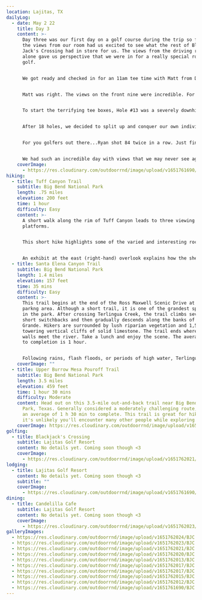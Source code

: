 ```yaml
---
location: Lajitas, TX
dailyLog:
  - date: May 2 22
    title: Day 3
    content: >-
      Day three was our first day on a golf course during the trip so far and
      the views from our room had us excited to see what the rest of Black
      Jack's Crossing had in store for us. The views from the driving range
      alone gave us perspective that we were in for a really special round of
      golf.


      We got ready and checked in for an 11am tee time with Matt from Dallas, the course's head professional. He told the front nine goes straight out into the canyon with some really amazing views, but save our photography skills for the back nine. He also recommended that we drive up to the back tee boxes on holes 13, 14 and 15 to see the views.


      Matt was right. The views on the front nine were incredible. For any other golf course that would have been enough and every golfer would have been amazed, but this isn't just any golf course. We took Matt's advice and drove the treacherous cart paths up to the back tee boxes on every hole on the back nine. We're not sure there are words to fit the description of the views. Equal parts terrifying and awe inspiring is the best we can come up with for now. The pictures definitely don't do the course justice but we hope you like them just the same.


      To start the terrifying tee boxes, Hole #13 was a severely downhill par 3 with the green sitting what seemed like several hundred feet below us. Ryan hit a tee shot and walked off saying his heart was racing and adrenaline was pumping like he had just been in a boxing match. #14 and #15 gave you views of the Rio Grande river and the border of Mexico. Several people told us you could hit a golf ball into Mexico from #15 tee box. We opted to save the golf ball but the views definitely could not be beat.


      After 18 holes, we decided to split up and conquer our own individual passions. One of us stayed on the golf course and played another 18 holes 🏌🏼‍♂️ while the other went back to the room and worked on this website. We imagine you can guess who did what. 💁‍♀️


      For you golfers out there...Ryan shot 84 twice in a row. Just finishing 36 holes in one day in the desert with temps hovering around 100 is a feat. The second time around the front nine he shot 38 with a birdie and a double bogey. Pretty amazing stuff.


      We had such an incredible day with views that we may never see again on a golf course that might be one of the best on the planet as far as we're concerned. We both loaded up the aloe and lotion after a long day in the sun. Next up...a day back in Big Bend National Park! ✌🏼
    coverImage:
      - https://res.cloudinary.com/outdoorrnd/image/upload/v1651761690/BJC.1_ixmt60.jpg
hiking:
  - title: Tuff Canyon Trail
    subtitle: Big Bend National Park
    length: .75 miles
    elevation: 200 feet
    time: 1 hour
    difficulty: Easy
    content: >-
      A short walk along the rim of Tuff Canyon leads to three viewing
      platforms. 


      This short hike highlights some of the varied and interesting rock formations that can be found in Big Bend. Start off near the waypoint marked "Trailhead" and follow the path of the trail towards the southwest. Off in the distance sits Castellan Mountain, which dominates the sky in this part of the park. 


      An exhibit at the east (right-hand) overlook explains how the sheer walls of the canyon were formed. The trail between the overlooks is rock and gravel, with some steps near the western viewing platforms.
  - title: Santa Elena Canyon Trail
    subtitle: Big Bend National Park
    length: 1.4 miles
    elevation: 157 feet
    time: 35 mins
    difficulty: Easy
    content: >-
      This trail begins at the end of the Ross Maxwell Scenic Drive at a paved
      parkng area. Although a short trail, it is one of the grandest spectacles
      in the park. After crossing Terlingua Creek, the trail climbs several
      short switchbacks and then gradually descends along the banks of the Rio
      Grande. Hikers are surrounded by lush riparian vegetation and 1,500-foot
      towering vertical cliffs of solid limestone. The trail ends where canyon
      walls meet the river. Take a lunch and enjoy the scene. The average time
      to completion is 1 hour.


      Following rains, flash floods, or periods of high water, Terlingua creek can be impassable, effectively closing the trail.
    coverImage: ""
  - title: Upper Burrow Mesa Pouroff Trail
    subtitle: Big Bend National Park
    length: 3.5 miles
    elevation: 459 feet
    time: 1 hour 30 mins
    difficulty: Moderate
    content: Head out on this 3.5-mile out-and-back trail near Big Bend National
      Park, Texas. Generally considered a moderately challenging route, it takes
      an average of 1 h 30 min to complete. This trail is great for hiking, and
      it's unlikely you'll encounter many other people while exploring.
    coverImage: https://res.cloudinary.com/outdoorrnd/image/upload/v1651762024/BJC.8_thn1ph.jpg
golfing:
  - title: Blackjack's Crossing
    subtitle: Lajitas Golf Resort
    content: No details yet. Coming soon though <3
    coverImage:
      - https://res.cloudinary.com/outdoorrnd/image/upload/v1651762021/BJC.9_sj6zzm.jpg
lodging:
  - title: Lajitas Golf Resort
    content: No details yet. Coming soon though <3
    subtitle: ""
    coverImage:
      - https://res.cloudinary.com/outdoorrnd/image/upload/v1651761690/BJC.1_ixmt60.jpg
dining:
  - title: Candelilla Cafe
    subtitle: Lajitas Golf Resort
    content: No details yet. Coming soon though <3
    coverImage:
      - https://res.cloudinary.com/outdoorrnd/image/upload/v1651762023/BJC.10_zljhre.jpg
galleryImages:
  - https://res.cloudinary.com/outdoorrnd/image/upload/v1651762024/BJC.8_thn1ph.jpg
  - https://res.cloudinary.com/outdoorrnd/image/upload/v1651762023/BJC.10_zljhre.jpg
  - https://res.cloudinary.com/outdoorrnd/image/upload/v1651762021/BJC.9_sj6zzm.jpg
  - https://res.cloudinary.com/outdoorrnd/image/upload/v1651762020/BJC.6_ifasp4.jpg
  - https://res.cloudinary.com/outdoorrnd/image/upload/v1651762013/BJC.3_z1pgsp.jpg
  - https://res.cloudinary.com/outdoorrnd/image/upload/v1651762017/BJC.4_lxzszb.jpg
  - https://res.cloudinary.com/outdoorrnd/image/upload/v1651762017/BJC.7_lzkdfy.jpg
  - https://res.cloudinary.com/outdoorrnd/image/upload/v1651762015/BJC.2_kr253b.jpg
  - https://res.cloudinary.com/outdoorrnd/image/upload/v1651762012/BJC.5_tjfqty.jpg
  - https://res.cloudinary.com/outdoorrnd/image/upload/v1651761690/BJC.1_ixmt60.jpg
---
```

